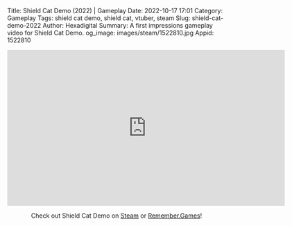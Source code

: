 Title: Shield Cat Demo (2022) | Gameplay
Date: 2022-10-17 17:01
Category: Gameplay
Tags: shield cat demo, shield cat, vtuber, steam
Slug: shield-cat-demo-2022
Author: Hexadigital
Summary: A first impressions gameplay video for Shield Cat Demo.
og_image: images/steam/1522810.jpg
Appid: 1522810

<center><iframe src="https://www.youtube.com/embed/QlzWdeVlW0M?feature=oembed" allow="accelerometer; autoplay; encrypted-media; gyroscope; picture-in-picture" width="640" height="360" frameborder="0"></iframe>

Check out Shield Cat Demo on [Steam](https://store.steampowered.com/app/1522810/?curator_clanid=34633900) or [Remember.Games](https://remember.games/game/6882/shield-cat/)!</center>